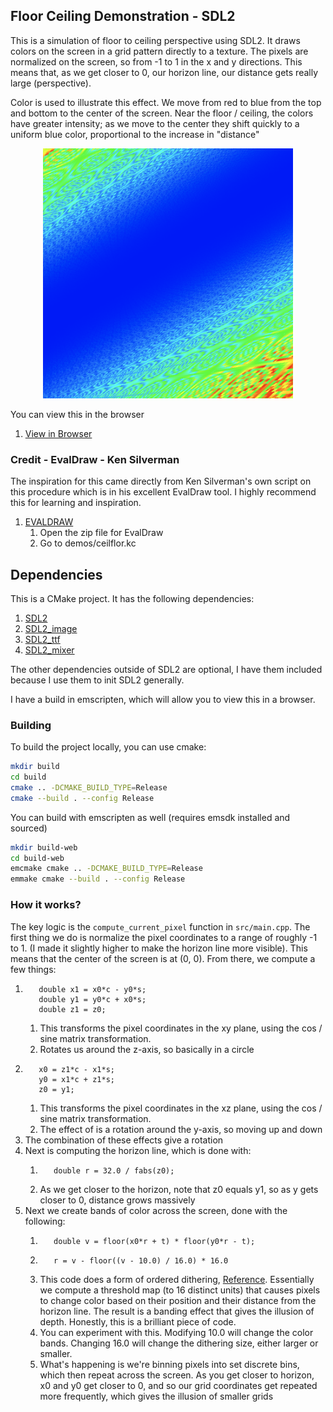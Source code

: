 ## Floor Ceiling Demonstration - SDL2

This is a simulation of floor to ceiling perspective using SDL2. It draws colors on the screen in a grid pattern
directly to a texture. The pixels are normalized on the screen, so from -1 to 1 in the x and y directions. This means that,
as we get closer to 0, our horizon line, our distance gets really large (perspective). 

Color is used to illustrate this effect. We move from red to blue from the top and bottom to the center of the screen. Near the floor / ceiling, the colors have greater intensity; as we move to the center they shift quickly to a uniform blue color, proportional to the increase in "distance"
<div style="text-align: center;">
    <img src="output/output_sample.png" alt="Example Image" width="400px" height="400px">
</div>


You can view this in the browser 
1. [View in Browser](https://hbeadles.github.io/floor-ceiling-perspective-simulation/floor_ceil_perspective.html)

### Credit - EvalDraw - Ken Silverman

The inspiration for this came directly from Ken Silverman's own script on this procedure which is in his excellent EvalDraw tool. I highly
recommend this for learning and inspiration. 

1. [EVALDRAW](https://advsys.net/ken/download.htm)
    1. Open the zip file for EvalDraw
    2. Go to demos/ceilflor.kc

## Dependencies

This is a CMake project. It has the following dependencies:

1. [SDL2](https://www.libsdl.org/)
2. [SDL2_image](https://www.libsdl.org/projects/SDL_image/) 
3. [SDL2_ttf](https://www.libsdl.org/projects/SDL_ttf/)
4. [SDL2_mixer](https://www.libsdl.org/projects/SDL_mixer/)

The other dependencies outside of SDL2 are optional, I have them included because I use them to init SDL2 generally. 

I have a build in emscripten, which will allow you to view this in a browser. 


### Building

To build the project locally, you can use cmake:

```bash
mkdir build
cd build
cmake .. -DCMAKE_BUILD_TYPE=Release
cmake --build . --config Release
```

You can build with emscripten as well (requires emsdk installed and sourced)

```bash
mkdir build-web
cd build-web
emcmake cmake .. -DCMAKE_BUILD_TYPE=Release
emmake cmake --build . --config Release
```

### How it works?

The key logic is the `compute_current_pixel` function in `src/main.cpp`. The first thing we do is normalize the pixel coordinates to a range of roughly -1 to 1.
(I made it slightly higher to make the horizon line more visible). This means that the center of the screen is at (0, 0). 
From there, we compute a few things:

1.        double x1 = x0*c - y0*s; 
          double y1 = y0*c + x0*s;
          double z1 = z0;
   1. This transforms the pixel coordinates in the xy plane, using the cos / sine matrix transformation.
   2. Rotates us around the z-axis, so basically in a circle
2.        x0 = z1*c - x1*s; 
          y0 = x1*c + z1*s;
          z0 = y1;
   1. This transforms the pixel coordinates in the xz plane, using the cos / sine matrix transformation.
   2. The effect of is a rotation around the y-axis, so moving up and down
3. The combination of these effects give a rotation
4. Next is computing the horizon line, which is done with:
   1.        double r = 32.0 / fabs(z0);
   2. As we get closer to the horizon, note that z0 equals y1, so as y gets closer to 0, distance grows massively
5. Next we create bands of color across the screen, done with the following: 
   1.        double v = floor(x0*r + t) * floor(y0*r - t);
   2.        r = v - floor((v - 10.0) / 16.0) * 16.0
   3.  This code does a form of ordered dithering, [Reference](https://en.wikipedia.org/wiki/Ordered_dithering). Essentially we compute a threshold map (to 16 distinct units) that causes pixels to change color based on their position
and their distance from the horizon line. The result is a banding effect that gives the illusion of depth. Honestly, this is a brilliant piece of code. 
   4. You can experiment with this. Modifying $10.0$ will change the color bands. Changing $16.0$ will change the dithering size, either larger or smaller. 
   5. What's happening is we're binning pixels into set discrete bins, which then repeat across the screen. As you get closer to horizon, x0 and y0 get closer to 0, and so our grid coordinates get repeated more frequently, which gives the illusion of smaller grids

